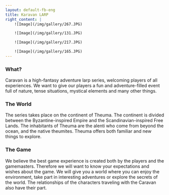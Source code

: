 ```yaml
---
layout: default-fb-eng
title: Karavan LARP
right_content: |
    ![Image](/img/gallery/267.JPG)

    ![Image](/img/gallery/131.JPG)

    ![Image](/img/gallery/217.JPG)

    ![Image](/img/gallery/165.JPG)
---
```

<h3 style="padding-top: 0px;">What?</h3>
Caravan is a high-fantasy adventure larp series, welcoming players of all experiences. We want to give our players a fun and adventure-filled event full of nature, tense situations, mystical elements and many other things. 

<h3 style="padding-top: 0px;">The World</h3>
The series takes place on the continent of Theuma. The continent is divided between the Byzantine-inspired Empire and the Scandinavian-inspired Free Lands. The inhabitants of Theuma are the alenti who come from beyond the ocean, and the native theumites. Theuma offers both familiar and new things to explore. 

<h3 style="padding-top: 0px;">The Game </h3>
We believe the best game experience is created both by the players and the gamemasters. Therefore we will want to know your expectations and wishes about the game. We will give you a world where you can enjoy the environment, take part in interesting adventures or explore the secrets of the world. The relationships of the characters traveling with the Caravan also have their part. 


